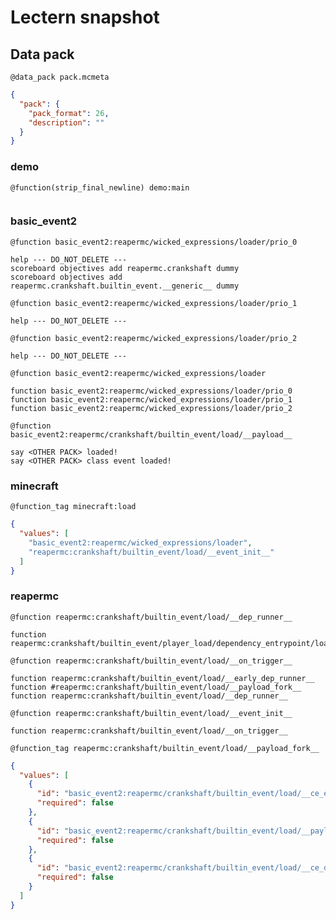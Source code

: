 # Lectern snapshot

## Data pack

`@data_pack pack.mcmeta`

```json
{
  "pack": {
    "pack_format": 26,
    "description": ""
  }
}
```

### demo

`@function(strip_final_newline) demo:main`

```mcfunction

```

### basic_event2

`@function basic_event2:reapermc/wicked_expressions/loader/prio_0`

```mcfunction
help --- DO_NOT_DELETE ---
scoreboard objectives add reapermc.crankshaft dummy
scoreboard objectives add reapermc.crankshaft.builtin_event.__generic__ dummy
```

`@function basic_event2:reapermc/wicked_expressions/loader/prio_1`

```mcfunction
help --- DO_NOT_DELETE ---
```

`@function basic_event2:reapermc/wicked_expressions/loader/prio_2`

```mcfunction
help --- DO_NOT_DELETE ---
```

`@function basic_event2:reapermc/wicked_expressions/loader`

```mcfunction
function basic_event2:reapermc/wicked_expressions/loader/prio_0
function basic_event2:reapermc/wicked_expressions/loader/prio_1
function basic_event2:reapermc/wicked_expressions/loader/prio_2
```

`@function basic_event2:reapermc/crankshaft/builtin_event/load/__payload__`

```mcfunction
say <OTHER PACK> loaded!
say <OTHER PACK> class event loaded!
```

### minecraft

`@function_tag minecraft:load`

```json
{
  "values": [
    "basic_event2:reapermc/wicked_expressions/loader",
    "reapermc:crankshaft/builtin_event/load/__event_init__"
  ]
}
```

### reapermc

`@function reapermc:crankshaft/builtin_event/load/__dep_runner__`

```mcfunction
function reapermc:crankshaft/builtin_event/player_load/dependency_entrypoint/load
```

`@function reapermc:crankshaft/builtin_event/load/__on_trigger__`

```mcfunction
function reapermc:crankshaft/builtin_event/load/__early_dep_runner__
function #reapermc:crankshaft/builtin_event/load/__payload_fork__
function reapermc:crankshaft/builtin_event/load/__dep_runner__
```

`@function reapermc:crankshaft/builtin_event/load/__event_init__`

```mcfunction
function reapermc:crankshaft/builtin_event/load/__on_trigger__
```

`@function_tag reapermc:crankshaft/builtin_event/load/__payload_fork__`

```json
{
  "values": [
    {
      "id": "basic_event2:reapermc/crankshaft/builtin_event/load/__ce_early_dep_runner__",
      "required": false
    },
    {
      "id": "basic_event2:reapermc/crankshaft/builtin_event/load/__payload__",
      "required": false
    },
    {
      "id": "basic_event2:reapermc/crankshaft/builtin_event/load/__ce_dep_runner__",
      "required": false
    }
  ]
}
```
